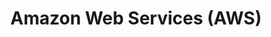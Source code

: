 ---
title: Amazon Web Services (AWS)
url: https://aws.amazon.com/
image: ./media/AWS_logo_RGB.png
group: Silver
---